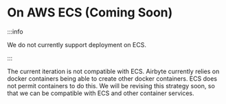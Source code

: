 # On AWS ECS (Coming Soon)

:::info

We do not currently support deployment on ECS.

:::

The current iteration is not compatible with ECS. 
Airbyte currently relies on docker containers being able to create other docker containers. 
ECS does not permit containers to do this. We will be revising this strategy soon, 
so that we can be compatible with ECS and other container services.
